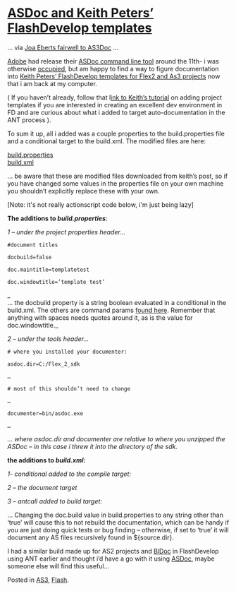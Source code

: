 # [ASDoc and Keith Peters’ FlashDevelop templates](http://custardbelly.com/blog/2006/08/28/asdoc-and-keith-peters-flashdevelop-templates/)

… via [Joa Eberts fairwell to AS3Doc](http://blog.je2050.de/?p=80) …

[Adobe](http://www.adobe.com/) had release their [ASDoc command line tool](http://labs.adobe.com/wiki/index.php/ASDoc) around the 11th- i was otherwise [occupied](http://custardbelly.com/blog/?p=54), but am happy to find a way to figure documentation into [Keith Peters’ FlashDevelop templates for Flex2 and As3 projects](http://www.bit-101.com/blog/?p=849) now that i am back at my computer.

( If you haven’t already, follow that l[ink to Keith’s tutorial](http://www.bit-101.com/blog/?p=849) on adding project templates if you are interested in creating an excellent dev environment in FD and are curious about what i added to target auto-documentation in the ANT process ). 

To sum it up, all i added was a couple properties to the build.properties file and a conditional target to the build.xml. The modified files are here:

[build.properties](http://custardbelly.com/downloads/fd/build.properties)  
[build.xml](http://custardbelly.com/downloads/fd/build.xml)

… be aware that these are modified files downloaded from keith’s post, so if you have changed some values in the properties file on your own machine you shouldn’t explicitly replace these with your own.

[Note: it's not really actionscript code below, i'm just being lazy]

**The additions to _build.properties_**:

_1 – under the project properties header…_  

    
    #document titles  
    
    docbuild=false  
    
    doc.maintitle=templatetest  
    
    doc.windowtitle=’template test’

  
_  
… the docbuild property is a string boolean evaluated in a conditional in the build.xml. The others are command params [found here](http://labs.adobe.com/wiki/index.php/ASDoc:Using_ASDoc). Remember that anything with spaces needs quotes around it, as is the value for doc.windowtitle._

_2 – under the tools header…_  

    
    # where you installed your documenter:  
    
    asdoc.dir=C:/Flex_2_sdk  
    
    …  
    
    # most of this shouldn’t need to change  
    
    …  
    
    documenter=bin/asdoc.exe  
    
    …  
    
    

_… where asdoc.dir and documenter are relative to where you unzipped the ASDoc – in this case i threw it into the directory of the sdk._

**the additions to _build.xml:_**

_1- conditional added to the compile target:_  

    
      
    
      
    
      
    
    

  
_2 – the document target_  

    
      
    
    	  
    
                  
    
               
    
      
    
    

  
_3 – antcall added to build target:_  


… Changing the doc.build value in build.properties to any string other than ‘true’ will cause this to not rebuild the documentation, which can be handy if you are just doing quick tests or bug finding – otherwise, if set to ‘true’ it will document any AS files recursively found in ${source.dir}.

I had a similar build made up for AS2 projects and [BlDoc](http://www.blinex.com/index.cfm?view=bldoc&nav_view=products) in FlashDevelop using ANT earlier and thought i’d have a go with it using [ASDoc](http://labs.adobe.com/wiki/index.php/ASDoc), maybe someone else will find this useful…

Posted in [AS3](http://custardbelly.com/blog/category/as3/), [Flash](http://custardbelly.com/blog/category/flash/).
